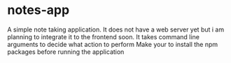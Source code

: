 # notes-app
A simple note taking application. It does not have a web server yet but i am planning to integrate it to the frontend soon. It takes command line arguments to decide what action to perform
Make your to install the npm packages before running the application
